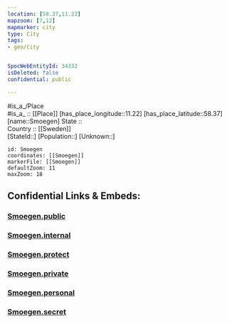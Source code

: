 ```yaml
---
location: [58.37,11.22] 
mapzoom: [7,12] 
mapmarker: city 
type: City
tags:
- geo/City


SpocWebEntityId: 34332
isDeleted: false
confidential: public

---
```

#is_a_/Place  
#is_a_ :: [[Place]] 
[has_place_longitude::11.22] 
[has_place_latitude::58.37] 
[name::Smoegen] 
State ::  
Country :: [[Sweden]]  
[StateId::] 
[Population::] 
[Unknown::] 


```leaflet
id: Smoegen
coordinates: [[Smoegen]] 
markerFile: [[Smoegen]] 
defaultZoom: 11 
maxZoom: 18
```


## Confidential Links & Embeds: 

### [Smoegen.public](/_public/\Earth\Continent\Europe\Europe~North\Sweden\CitySmoegen.public.md) 

### [Smoegen.internal](/_internal/\Earth\Continent\Europe\Europe~North\Sweden\CitySmoegen.internal.md) 

### [Smoegen.protect](/_protect/\Earth\Continent\Europe\Europe~North\Sweden\CitySmoegen.protect.md) 

### [Smoegen.private](/_private/\Earth\Continent\Europe\Europe~North\Sweden\CitySmoegen.private.md) 

### [Smoegen.personal](/_personal/\Earth\Continent\Europe\Europe~North\Sweden\CitySmoegen.personal.md) 

### [Smoegen.secret](/_secret/\Earth\Continent\Europe\Europe~North\Sweden\CitySmoegen.secret.md)

